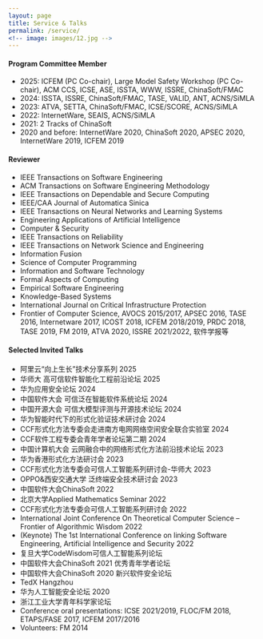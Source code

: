 ```yaml
---
layout: page
title: Service & Talks
permalink: /service/
<!-- image: images/12.jpg -->
---
```



#### Program Committee Member
- 2025: ICFEM (PC Co-chair), Large Model Safety Workshop (PC Co-chair), ACM CCS, ICSE, ASE, ISSTA, WWW, ISSRE, ChinaSoft/FMAC
- 2024: ISSTA, ISSRE, ChinaSoft/FMAC, TASE, VALID, ANT, ACNS/SiMLA
- 2023: ATVA, SETTA, ChinaSoft/FMAC, ICSE/SCORE, ACNS/SiMLA
- 2022: InternetWare, SEAIS, ACNS/SiMLA
- 2021: 2 Tracks of ChinaSoft
- 2020 and before: InternetWare 2020, ChinaSoft 2020, APSEC 2020, InternetWare 2019, ICFEM 2019


#### Reviewer

- IEEE Transactions on Software Engineering
- ACM Transactions on Software Engineering Methodology
- IEEE Transactions on Dependable and Secure Computing
- IEEE/CAA Journal of Automatica Sinica
- IEEE Transactions on Neural Networks and Learning Systems
- Engineering Applications of Artificial Intelligence
- Computer & Security
- IEEE Transactions on Reliability
- IEEE Transactions on Network Science and Engineering
- Information Fusion
- Science of Computer Programming
- Information and Software Technology
- Formal Aspects of Computing
- Empirical Software Engineering
- Knowledge-Based Systems
- International Journal on Critical Infrastructure Protection
- Frontier of Computer Science, AVOCS 2015/2017, APSEC 2016, TASE 2016, Internetware 2017, ICOST 2018, ICFEM 2018/2019, PRDC 2018, TASE 2019, FM 2019, ATVA 2020, ISSRE 2021/2022, 软件学报等 


#### Selected Invited Talks

- 阿里云“向上生长”技术分享系列 2025
- 华师大 高可信软件智能化工程前沿论坛 2025
- 华为应用安全论坛 2024
- 中国软件大会 可信泛在智能软件系统论坛 2024
- 中国开源大会 可信大模型评测与开源技术论坛 2024  
- 华为智能时代下的形式化验证技术研讨会 2024
- CCF形式化方法专委会走进南方电网网络空间安全联合实验室 2024
- CCF软件工程专委会青年学者论坛第二期 2024
- 中国计算机大会 云网融合中的网络形式化方法前沿技术论坛 2023
- 华为香港形式化方法研讨会 2023
- CCF形式化方法专委会可信人工智能系列研讨会-华师大 2023
- OPPO&西安交通大学 泛终端安全技术研讨会 2023
- 中国软件大会ChinaSoft 2022
- 北京大学Applied Mathematics Seminar 2022
- CCF形式化方法专委会可信人工智能系列研讨会 2022
- International Joint Conference On Theoretical Computer Science – Frontier of Algorithmic Wisdom 2022
- (Keynote) The 1st International Conference on linking Software Engineering, Artificial Intelligence and Security 2022
- 复旦大学CodeWisdom可信人工智能系列论坛
- 中国软件大会ChinaSoft 2021 优秀青年学者论坛 
- 中国软件大会ChinaSoft 2020 新兴软件安全论坛 ­
- TedX Hangzhou
- 华为人工智能安全论坛 2020
- 浙江工业大学青年科学家论坛
- Conference oral presentations: ICSE 2021/2019, FLOC/FM 2018, ETAPS/FASE 2017, ICFEM 2017/2016
- Volunteers: FM 2014